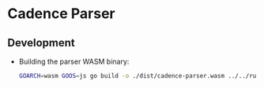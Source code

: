 # Cadence Parser


## Development 

- Building the parser WASM binary:

  ```sh
  GOARCH=wasm GOOS=js go build -o ./dist/cadence-parser.wasm ../../runtime/cmd/parse
  ```
